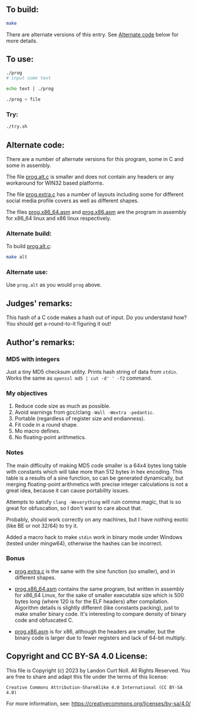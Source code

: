 ## To build:

```sh
make
```

There are alternate versions of this entry. See [Alternate
code](#alternate-code) below for more details.


## To use:

```sh
./prog
# input some text

echo text | ./prog

./prog < file
```


### Try:

```sh
./try.sh
```


## Alternate code:

There are a number of alternate versions for this program, some in C and some in
assembly.

The file [prog.alt.c](prog.alt.c) is smaller and does not contain any
headers or any workaround for WIN32 based platforms.

The file [prog.extra.c](prog.extra.c) has a number of layouts including some for
different social media profile covers as well as different shapes.

The files [prog.x86_64.asm](prog.x86_64.asm) and [prog.x86.asm](prog.x86.asm)
are the program in assembly for x86_64 linux and x86 linux respectively.


### Alternate build:

To build [prog.alt.c](prog.alt.c):

```sh
make alt
```


### Alternate use:

Use `prog.alt` as you would `prog` above.


## Judges' remarks:

This hash of a C code makes a hash out of input.
Do you understand how?
You should get a-round-to-it figuring it out!


## Author's remarks:

### MD5 with integers

Just a tiny MD5 checksum utility. Prints hash string of data from `stdin`.
Works the same as `openssl md5 | cut -d' ' -f2` command.

### My objectives

1. Reduce code size as much as possible.
2. Avoid warnings from gcc/clang `-Wall -Wextra -pedantic`.
3. Portable (regardless of register size and endianness).
4. Fit code in a round shape.
5. Mo macro defines.
6. No floating-point arithmetics.


### Notes

The main difficulty of making MD5 code smaller is a 64x4 bytes long table with
constants which will take more than 512 bytes in hex encoding. This table is a
results of a sine function, so can be generated dynamically, but merging
floating-point arithmetics with precise integer calculations is not a great
idea, because it can cause portability issues.

Attempts to satisfy `clang -Weverything` will ruin comma magic, that is so great
for obfuscation, so I don't want to care about that.

Probably, should work correctly on any machines, but I have nothing exotic (like
BE or not 32/64) to try it.

Added a macro hack to make `stdin` work in binary mode under Windows (tested
under mingw64), otherwise the hashes can be incorrect.


### Bonus

- [prog.extra.c](prog.extra.c) is the same with the sine function (so smaller),
and in different shapes.

- [prog.x86_64.asm](prog.x86_64.asm) contains the same program, but written in
assembly for x86_64 Linux, for the sake of smaller executable size which is 500
bytes long (where 120 is for the ELF headers) after compilation. Algorithm
details is slightly different (like constants packing), just to make smaller
binary code. It's interesting to compare density of binary code and obfuscated
C.

- [prog.x86.asm](prog.x86.asm) is for x86, although the headers are smaller, but
the binary code is larger due to fewer registers and lack of 64-bit multiply.


## Copyright and CC BY-SA 4.0 License:

This file is Copyright (c) 2023 by Landon Curt Noll.  All Rights Reserved.
You are free to share and adapt this file under the terms of this license:

    Creative Commons Attribution-ShareAlike 4.0 International (CC BY-SA 4.0)

For more information, see: https://creativecommons.org/licenses/by-sa/4.0/
